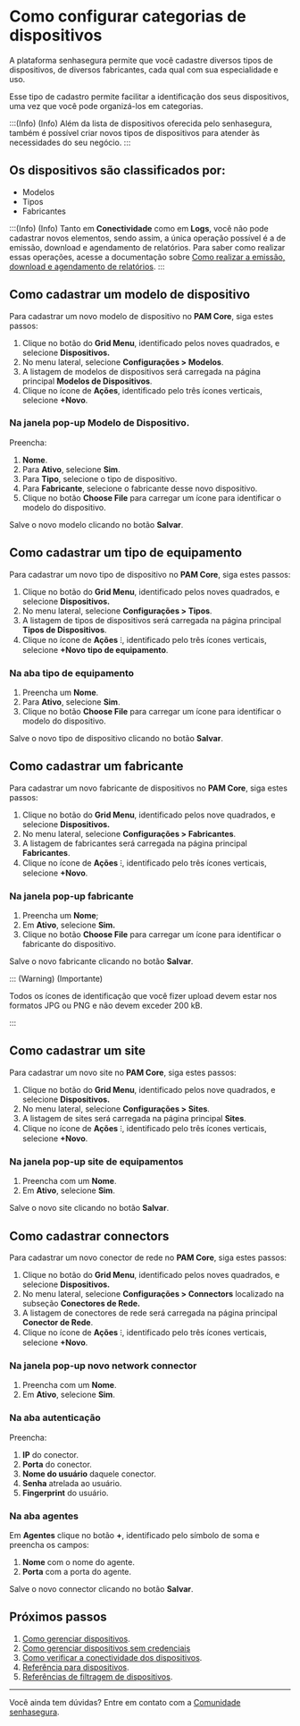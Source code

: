 # Como configurar categorias de dispositivos

A plataforma senhasegura permite que você cadastre diversos tipos de dispositivos, de diversos fabricantes, cada qual com sua especialidade e uso.

Esse tipo de cadastro permite facilitar a identificação dos seus dispositivos, uma vez que você pode organizá-los em categorias.

:::(Info) (Info)
Além da lista de dispositivos oferecida pelo senhasegura, também é possível criar novos tipos de dispositivos para atender às necessidades do seu negócio.
:::

## Os dispositivos são classificados por:

- Modelos
- Tipos
- Fabricantes

:::(Info) (Info)
Tanto em **Conectividade** como em **Logs**, você não pode cadastrar novos elementos, sendo assim, a única operação possível é a de emissão, download e agendamento de relatórios. Para saber como realizar essas operações, acesse a documentação sobre [Como realizar a emissão, download e agendamento de relatórios](/v3-33/docs/pt/general-information-how-to-issue-download-and-schedule-device-reports).
:::

## Como cadastrar um modelo de dispositivo

Para cadastrar um novo modelo de dispositivo no **PAM Core**, siga estes passos:

1. Clique no botão do **Grid Menu**, identificado pelos noves quadrados, e selecione **Dispositivos.**
2. No menu lateral, selecione **Configurações > Modelos**.
3. A listagem de modelos de dispositivos será carregada na página principal **Modelos de Dispositivos**.
4. Clique no ícone de **Ações**, identificado pelo três ícones verticais, selecione **+Novo**.

### Na janela pop-up **Modelo de Dispositivo**.

Preencha:

1. **Nome**.
2. Para **Ativo**, selecione **Sim**.
3. Para **Tipo**, selecione o tipo de dispositivo.
4. Para **Fabricante**, selecione o fabricante desse novo dispositivo.
5. Clique no botão **Choose File** para carregar um ícone para identificar o modelo do dispositivo.

Salve o novo modelo clicando no botão **Salvar**.

## Como cadastrar um tipo de equipamento

Para cadastrar um novo tipo de dispositivo no **PAM Core**, siga estes passos:

1. Clique no botão do **Grid Menu**, identificado pelos noves quadrados, e selecione **Dispositivos.**
2. No menu lateral, selecione **Configurações > Tipos**.
3. A listagem de tipos de dispositivos será carregada na página principal **Tipos de Dispositivos**.
4. Clique no ícone de **Ações** ⁝, identificado pelo três ícones verticais, selecione **+Novo** **tipo de equipamento**.

### Na aba tipo de equipamento

1. Preencha um **Nome**.
2. Para **Ativo**, selecione **Sim**.
3. Clique no botão **Choose File** para carregar um ícone para identificar o modelo do dispositivo.

Salve o novo tipo de dispositivo clicando no botão **Salvar**.

## Como cadastrar um fabricante

Para cadastrar um novo fabricante de dispositivos no **PAM Core**, siga estes passos:

1. Clique no botão do **Grid Menu**, identificado pelos nove quadrados, e selecione **Dispositivos.**
2. No menu lateral, selecione **Configurações > Fabricantes**.
3. A listagem de fabricantes será carregada na página principal **Fabricantes**.
4. Clique no ícone de **Ações** ⁝, identificado pelo três ícones verticais, selecione **+Novo**.

### Na janela pop-up fabricante

1. Preencha um **Nome**;
2. Em **Ativo**, selecione **Sim.**
3. Clique no botão **Choose File** para carregar um ícone para identificar o fabricante do dispositivo.

Salve o novo fabricante clicando no botão **Salvar**.

::: (Warning) (Importante)

Todos os ícones de identificação que você fizer upload devem estar nos formatos JPG ou PNG e não devem exceder 200 kB.

:::

## Como cadastrar um site

Para cadastrar um novo site no **PAM Core**, siga estes passos:

1. Clique no botão do **Grid Menu**, identificado pelos nove quadrados, e selecione **Dispositivos.**
2. No menu lateral, selecione **Configurações > Sites**.
3. A listagem de sites será carregada na página principal **Sites**.
4. Clique no ícone de **Ações** ⁝, identificado pelo três ícones verticais, selecione **+Novo**.

### Na janela pop-up site de equipamentos

1. Preencha com um **Nome**.
2. Em **Ativo**, selecione **Sim**.

Salve o novo site clicando no botão **Salvar**.

## Como cadastrar connectors

Para cadastrar um novo conector de rede no **PAM Core**, siga estes passos:

1. Clique no botão do **Grid Menu**, identificado pelos noves quadrados, e selecione **Dispositivos.**
2. No menu lateral, selecione **Configurações > Connectors** localizado na subseção **Conectores de Rede.**
3. A listagem de conectores de rede será carregada na página principal **Conector de Rede**.
4. Clique no ícone de **Ações** ⁝, identificado pelo três ícones verticais, selecione **+Novo**.

### Na janela pop-up novo network connector

1. Preencha com um **Nome**.
2. Em **Ativo**, selecione **Sim**.

### Na aba autenticação

Preencha:

1. **IP** do conector.
2. **Porta** do conector.
3. **Nome do usuário** daquele conector.
4. **Senha** atrelada ao usuário.
5. **Fingerprint** do usuário.

### Na aba agentes

Em **Agentes** clique no botão **+**, identificado pelo símbolo de soma e preencha os campos:

1. **Nome** com o nome do agente.
2. **Porta** com a porta do agente.

Salve o novo connector clicando no botão **Salvar**.

## Próximos passos

1. [Como gerenciar dispositivos](/v3-33/docs/pt/pam-how-to-edit-clone-disable-or-reactivate-a-device).
2. [Como gerenciar dispositivos sem credenciais](/v3-33/docs/pt/pam-devices-without-credentials)
3. [Como verificar a conectividade dos dispositivos](/v3-33/docs/pt/pam-devices-connectivity-test).
4. [Referência para dispositivos](/v3-33/docs/pt/pam-reference-for-devices).
5. [Referências de filtragem de dispositivos](/v3-33/docs/pt/pam-reference-for-device-filters).

***

Você ainda tem dúvidas? Entre em contato com a [Comunidade senhasegura](https://community.senhasegura.io).